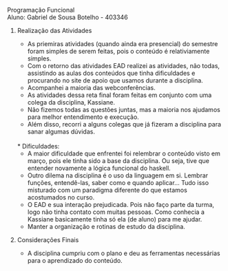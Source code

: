 Programação Funcional <br>
Aluno: Gabriel de Sousa Botelho - 403346

1. Realização das Atividades

	- As priemiras atividades (quando ainda era presencial) do semestre foram simples de serem feitas, pois o conteúdo é relativiamente simples. 
	- Com o retorno das atividades EAD realizei as atividades, não todas, assistindo as aulas dos conteúdos que tinha dificuldades e procurando 
	  no site de apoio que usamos durante a disciplina.
	- Acompanhei a maioria das webconferências.
	- As atividades dessa reta final foram feitas em conjunto com uma colega da disciplina, Kassiane. 
	- Não fizemos todas as questões juntas, mas a maioria nos ajudamos para melhor entendimento e execução.
	- Além disso, recorri a alguns colegas que já fizeram a disciplina para sanar algumas dúvidas.
	<br>
	* Dificuldades:

	- A maior dificuldade que enfrentei foi relembrar o conteúdo visto em março, pois ele tinha sido a base da disciplina. Ou seja, tive que 
	  entender novamente a lógica funcional do haskell. 
	- Outro dilema na disciplina é o uso da linguagem em si. Lembrar funções, entendê-las, saber como e quando aplicar... Tudo isso misturado com um paradigma 
	  diferente do que estamos acostumados no curso.
	- O EAD e sua interação prejudicada. Pois não faço parte da turma, logo não tinha contato com muitas pessoas. Como conhecia a Kassiane basicamente tinha 
	  só ela (de aluno) para me ajudar.
	- Manter a organização e rotinas de estudo da disciplina.

2. Considerações Finais

	- A disciplina cumpriu com o plano e deu as ferramentas necessárias para o aprendizado do conteúdo.
 
